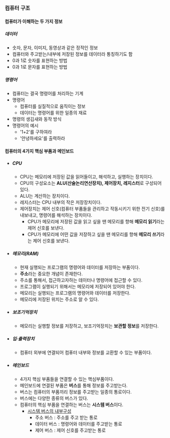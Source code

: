 ### 컴퓨터 구조

#### 컴퓨터가 이해하는 두 가지 정보

##### 데이터

- 숫자, 문자, 이미지, 동영상과 같은 정적인 정보
- 컴퓨터와 주고받는/내부에 저장된 정보를 데이터라 통칭하기도 함
- 0과 1로 숫자를 표현하는 방법
- 0과 1로 문자를 표현하는 방법

##### 명령어

- 컴퓨터는 결국 명령어를 처리하는 기계
- 명령어
  - 컴퓨터를 실질적으로 움직이는 정보
  - 데이터는 명령어를 위한 일종의 재료
- 명령의 생김새와 동작 방식
- 명령어의 예시
  - '1+2'를 구하여라
  - '안녕하세요'를 출력하라

#### 컴퓨터의 4가지 핵심 부품과 메인보드

- ##### CPU

  - CPU는 메모리에 저장된 값을 읽어들이고, 해석하고, 실행하는 장치이다.
  - CPU의 구성요소는 **ALU(산술논리연산장치), 제어장치, 레지스터**로 구성되어 있다.
  - ALU는 계산하는 장치이다.
  - 레지스터는 CPU 내부의 작은 저장장치이다.
  - 제어장치는 제어 신호(컴퓨터 부품들을 관리하고 작동시키기 위한 전기 신호)를 내보내고, 명령어를 해석하는 장치이다.
    - CPU가 메모리에 저장된 값을 읽고 싶을 땐 메모리를 향해 **메모리 읽기**라는 제어 신호를 보낸다.
    - CPU가 메모리에 어떤 값을 저장하고 싶을 땐 메모리를 향해 **메모리 쓰기**라는 제어 신호를 보낸다.

- ##### 메모리(RAM)

  - 현재 실행되는 프로그램의 명령어와 데이터를 저장하는 부품이다.
  - **주소**라는 중요한 개념이 존재한다.
  - 주소를 통해서, 접근하고자하는 데이터나 명령어에 접근할 수 있다.
  - 프로그램이 실행되기 위해서는 메모리에 저장되어 있어야 한다.
  - 메모리는 실행되는 프로그램의 명령어와 데이터를 저장한다.
  - 메모리에 저장된 위치는 주소로 알 수 있다.

- ##### 보조기억장치

  - 메모리는 실행할 정보를 저장하고, 보조기억장치는 **보관할 정보**를 저장한다.

- ##### 입·출력장치

  - 컴퓨터 외부에 연결되어 컴퓨터 내부와 정보를 교환할 수 있는 부품이다.

- ##### 메인보드

  - 4가지 핵심 부품들을 연결할 수 있는 핵심부품이다.
  - 메인보드에 연결된 부품은 **버스**를 통해 정보를 주고받는다.
  - 버스는 컴퓨터의 부품끼리 정보를 주고받는 일종의 통로이다.
  - 버스에는 다양한 종류의 버스가 있다.
  - 컴퓨터의 핵심 부품을 연결하는 버스는 **시스템 버스**이다.
    - <u>시스템 버스의 내부구성</u>
      - 주소 버스 : 주소를 주고 받는 통로
      - 데이터 버스 : 명령어와 데이터를 주고받는 통로
      - 제어 버스 : 제어 신호를 주고받는 통로



